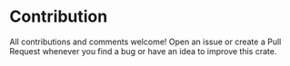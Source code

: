 # Contribution

All contributions and comments welcome! Open an issue or create a Pull Request whenever you find a bug or have an idea to improve this crate.
